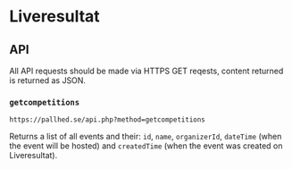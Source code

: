 # Liveresultat

## API
All API requests should be made via HTTPS GET reqests, content returned is returned as JSON.

### ``getcompetitions``
``https://pallhed.se/api.php?method=getcompetitions``

Returns a list of all events and their: ``id``, ``name``, ``organizerId``, ``dateTime`` (when the event will be hosted) and ``createdTime`` (when the event was created on Liveresultat).

